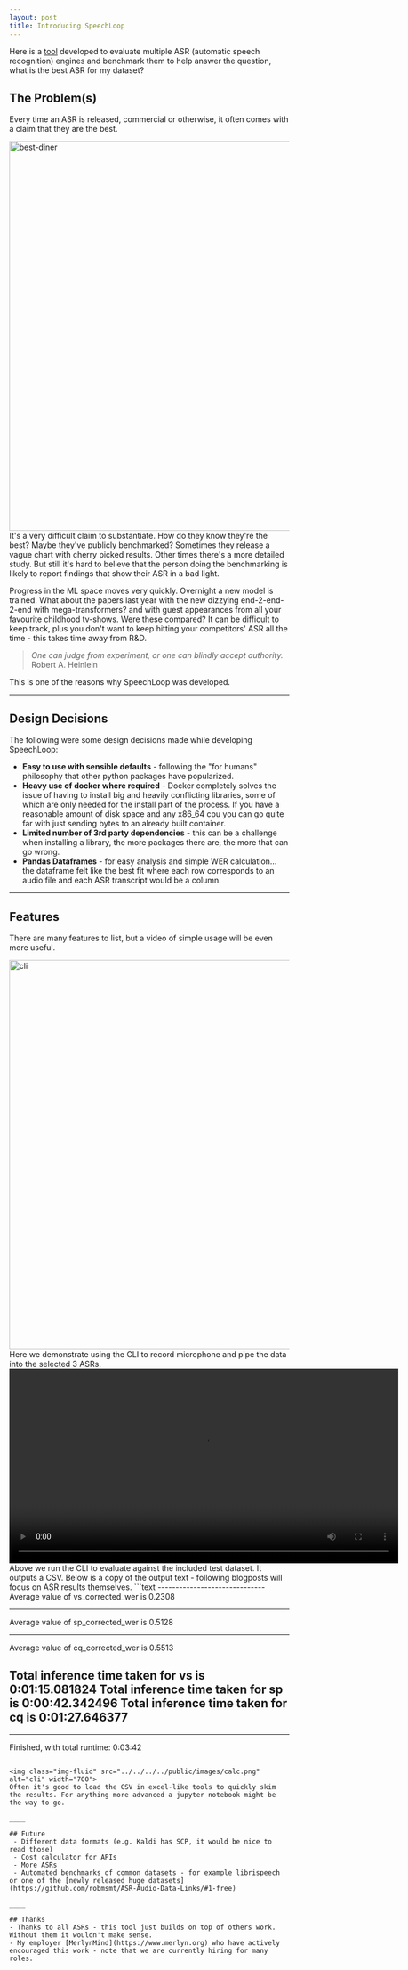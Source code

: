 ```yaml
---
layout: post
title: Introducing SpeechLoop
---
```


Here is a [tool](https://github.com/robmsmt/SpeechLoop) developed to evaluate multiple ASR (automatic speech recognition) engines and benchmark them to help answer the question, what is the best ASR for my dataset?


## The Problem(s)

Every time an ASR is released, commercial or otherwise, it often comes with a claim that they are the best.

<img class="img-fluid" src="../../../../public/images/best_diner.jpg" alt="best-diner" width="700">
It's a very difficult claim to substantiate. How do they know they're the best? Maybe they've publicly benchmarked? Sometimes they release a vague chart with cherry picked results.
Other times there's a more detailed study. But still it's hard to believe that the person doing the benchmarking is likely to report findings that show their ASR in a bad light.

Progress in the ML space moves very quickly. Overnight a new model is trained.
What about the papers last year with the new dizzying end-2-end-2-end with mega-transformers? and with guest appearances from all your favourite childhood tv-shows. Were these compared?
It can be difficult to keep track, plus you don't want to keep hitting your competitors' ASR all the time - this takes time away from R&D.

>    <i>One can judge from experiment, or one can blindly accept authority.</i>
<br>Robert A. Heinlein

This is one of the reasons why SpeechLoop was developed.

____

## Design Decisions
The following were some design decisions made while developing SpeechLoop:
 - **Easy to use with sensible defaults** - following the "for humans" philosophy that other python packages have popularized.
 - **Heavy use of docker where required** - Docker completely solves the issue of having to install big and heavily conflicting libraries, some of which are only needed for the
install part of the process. If you have a reasonable amount of disk space and any x86_64 cpu you can go quite far with just sending bytes to an already built container.
 - **Limited number of 3rd party dependencies** - this can be a challenge when installing a library, the more packages there are, the more that can go wrong.
 - **Pandas Dataframes** - for easy analysis and simple WER calculation... the dataframe felt like the best fit where each row corresponds to an audio file and each ASR transcript would be a column.

____

## Features
There are many features to list, but a video of simple usage will be even more useful.

<img class="img-fluid" src="../../../../public/images/cli_fast.gif" alt="cli" width="700">
Here we demonstrate using the CLI to record microphone and pipe the data into the selected 3 ASRs.

<video  style="display:block; width:700px; height:auto;" autoplay controls loop="loop">
           <source src="../../../../public/images/cli_testwavs.webm"  type="video/webm"  />
 </video>
Above we run the CLI to evaluate against the included test dataset. It outputs a CSV. Below is a copy of the output text - following blogposts will focus on ASR results themselves.
```text
------------------------------
Average value of vs_corrected_wer is 0.2308

------------------------------
Average value of sp_corrected_wer is 0.5128

------------------------------
Average value of cq_corrected_wer is 0.5513

Total inference time taken for vs is 0:01:15.081824
Total inference time taken for sp is 0:00:42.342496
Total inference time taken for cq is 0:01:27.646377
------------------------------
------------------------------
Finished, with total runtime: 0:03:42
```

<img class="img-fluid" src="../../../../public/images/calc.png" alt="cli" width="700">
Often it's good to load the CSV in excel-like tools to quickly skim the results. For anything more advanced a jupyter notebook might be the way to go.

____

## Future
 - Different data formats (e.g. Kaldi has SCP, it would be nice to read those)
 - Cost calculator for APIs
 - More ASRs
 - Automated benchmarks of common datasets - for example librispeech or one of the [newly released huge datasets](https://github.com/robmsmt/ASR-Audio-Data-Links/#1-free)

____

## Thanks
- Thanks to all ASRs - this tool just builds on top of others work. Without them it wouldn't make sense.
- My employer [MerlynMind](https://www.merlyn.org) who have actively encouraged this work - note that we are currently hiring for many roles.

